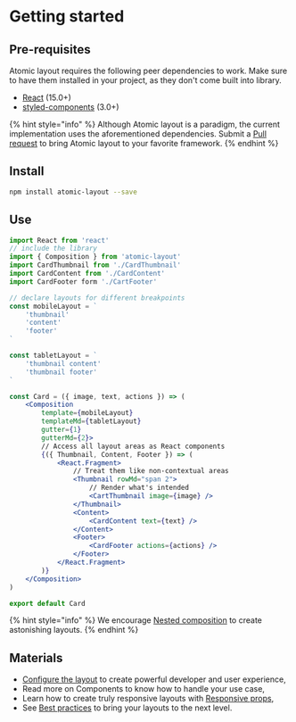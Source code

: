 # Getting started

## Pre-requisites

Atomic layout requires the following peer dependencies to work. Make sure to have them installed in your project, as they don't come built into library.

* [React](https://github.com/facebook/react) \(15.0+\)
* [styled-components](https://github.com/styled-components/styled-components) \(3.0+\)

{% hint style="info" %}
Although Atomic layout is a paradigm, the current implementation uses the aforementioned  dependencies. Submit a [Pull request](https://github.com/kettanaito/atomic-layout/pulls) to bring Atomic layout to your favorite framework.
{% endhint %}

## Install

```bash
npm install atomic-layout --save
```

## Use

```jsx
import React from 'react'
// include the library
import { Composition } from 'atomic-layout'
import CardThumbnail from './CardThumbnail'
import CardContent from './CardContent'
import CardFooter form './CartFooter'

// declare layouts for different breakpoints
const mobileLayout = `
    'thumbnail'
    'content'
    'footer'
`

const tabletLayout = `
    'thumbnail content'
    'thumbnail footer'
`

const Card = ({ image, text, actions }) => (
    <Composition
        template={mobileLayout}
        templateMd={tabletLayout}
        gutter={1}
        gutterMd={2}>
        // Access all layout areas as React components
        {({ Thumbnail, Content, Footer }) => (
            <React.Fragment>
                // Treat them like non-contextual areas
                <Thumbnail rowMd="span 2">
                    // Render what's intended
                    <CartThumbnail image={image} />
                </Thumbnail>
                <Content>
                    <CardContent text={text} />
                </Content>
                <Footer>
                    <CardFooter actions={actions} />
                </Footer>
            </React.Fragment>
        )}
    </Composition>
)

export default Card
```

{% hint style="info" %}
We encourage [Nested composition](../components/composition.md#nested-composition) to create astonishing layouts.
{% endhint %}

## Materials

* [Configure the layout](../api/layout/configure.md) to create powerful developer and user experience,
* Read more on Components to know how to handle your use case,
* Learn how to create truly responsive layouts with [Responsive props](../fundamentals/responsive-props.md),
* See [Best practices](best-practices.md) to bring your layouts to the next level.



